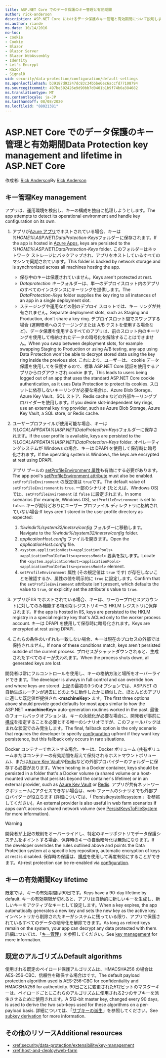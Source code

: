 ```yaml
---
title: ASP.NET Core でのデータ保護のキー管理と有効期間
author: rick-anderson
description: ASP.NET Core におけるデータ保護のキー管理と有効期間について説明します。
ms.author: riande
ms.date: 10/14/2016
no-loc:
- cookie
- Cookie
- Blazor
- Blazor Server
- Blazor WebAssembly
- Identity
- Let's Encrypt
- Razor
- SignalR
uid: security/data-protection/configuration/default-settings
ms.openlocfilehash: b39187d93247dc83c34bbbe6ec6accfd77108794
ms.sourcegitcommit: 497be502426e9d90bb7d0401b1b9f74b6a384682
ms.translationtype: MT
ms.contentlocale: ja-JP
ms.lasthandoff: 08/08/2020
ms.locfileid: "88021381"
---
```

# <a name="data-protection-key-management-and-lifetime-in-aspnet-core"></a><span data-ttu-id="c5af9-103">ASP.NET Core でのデータ保護のキー管理と有効期間</span><span class="sxs-lookup"><span data-stu-id="c5af9-103">Data Protection key management and lifetime in ASP.NET Core</span></span>

<span data-ttu-id="c5af9-104">作成者: [Rick Anderson](https://twitter.com/RickAndMSFT)</span><span class="sxs-lookup"><span data-stu-id="c5af9-104">By [Rick Anderson](https://twitter.com/RickAndMSFT)</span></span>

## <a name="key-management"></a><span data-ttu-id="c5af9-105">キー管理</span><span class="sxs-lookup"><span data-stu-id="c5af9-105">Key management</span></span>

<span data-ttu-id="c5af9-106">アプリは、運用環境を検出し、キーの構成を独自に処理しようとします。</span><span class="sxs-lookup"><span data-stu-id="c5af9-106">The app attempts to detect its operational environment and handle key configuration on its own.</span></span>

1. <span data-ttu-id="c5af9-107">アプリが[Azure アプリ](https://azure.microsoft.com/services/app-service/)でホストされている場合、キーは *%HOME%\ASP.NET\DataProtection-Keys*フォルダーに保存されます。</span><span class="sxs-lookup"><span data-stu-id="c5af9-107">If the app is hosted in [Azure Apps](https://azure.microsoft.com/services/app-service/), keys are persisted to the *%HOME%\ASP.NET\DataProtection-Keys* folder.</span></span> <span data-ttu-id="c5af9-108">このフォルダーはネットワーク ストレージにバックアップされ、アプリをホストしているすべてのマシンで同期されています。</span><span class="sxs-lookup"><span data-stu-id="c5af9-108">This folder is backed by network storage and is synchronized across all machines hosting the app.</span></span>
   * <span data-ttu-id="c5af9-109">保存中のキーは保護されていません。</span><span class="sxs-lookup"><span data-stu-id="c5af9-109">Keys aren't protected at rest.</span></span>
   * <span data-ttu-id="c5af9-110">*Dataprotection キー*フォルダーは、単一のデプロイスロット内のアプリのすべてのインスタンスにキーリングを提供します。</span><span class="sxs-lookup"><span data-stu-id="c5af9-110">The *DataProtection-Keys* folder supplies the key ring to all instances of an app in a single deployment slot.</span></span>
   * <span data-ttu-id="c5af9-111">ステージングや運用などの別のデプロイ スロットでは、キー リングが共有されません。</span><span class="sxs-lookup"><span data-stu-id="c5af9-111">Separate deployment slots, such as Staging and Production, don't share a key ring.</span></span> <span data-ttu-id="c5af9-112">デプロイスロット間でスワップする場合 (運用環境へのステージングまたは A/B テストを使用する場合など)、データ保護を使用するすべてのアプリは、前のスロット内のキーリングを使用して格納されたデータの暗号化を解除することはできません。</span><span class="sxs-lookup"><span data-stu-id="c5af9-112">When you swap between deployment slots, for example swapping Staging to Production or using A/B testing, any app using Data Protection won't be able to decrypt stored data using the key ring inside the previous slot.</span></span> <span data-ttu-id="c5af9-113">これにより、ユーザーは、 cookie データ保護を使用してを保護するので、標準 ASP.NET Core 認証を使用するアプリからログアウトされ cookie ます。</span><span class="sxs-lookup"><span data-stu-id="c5af9-113">This leads to users being logged out of an app that uses the standard ASP.NET Core cookie authentication, as it uses Data Protection to protect its cookies.</span></span> <span data-ttu-id="c5af9-114">スロットに依存しないキーリングが必要な場合は、Azure Blob Storage、Azure Key Vault、SQL ストア、Redis cache などの外部キーリングプロバイダーを使用します。</span><span class="sxs-lookup"><span data-stu-id="c5af9-114">If you desire slot-independent key rings, use an external key ring provider, such as Azure Blob Storage, Azure Key Vault, a SQL store, or Redis cache.</span></span>

1. <span data-ttu-id="c5af9-115">ユーザープロファイルが使用可能な場合、キーは *%LOCALAPPDATA%\ASP.NET\DataProtection-Keys*フォルダーに保存されます。</span><span class="sxs-lookup"><span data-stu-id="c5af9-115">If the user profile is available, keys are persisted to the *%LOCALAPPDATA%\ASP.NET\DataProtection-Keys* folder.</span></span> <span data-ttu-id="c5af9-116">オペレーティングシステムが Windows の場合、キーは DPAPI を使用して保存時に暗号化されます。</span><span class="sxs-lookup"><span data-stu-id="c5af9-116">If the operating system is Windows, the keys are encrypted at rest using DPAPI.</span></span>

   <span data-ttu-id="c5af9-117">アプリ プールの [setProfileEnvironment 属性](/iis/configuration/system.applicationhost/applicationpools/add/processmodel#configuration)も有効にする必要があります。</span><span class="sxs-lookup"><span data-stu-id="c5af9-117">The app pool's [setProfileEnvironment attribute](/iis/configuration/system.applicationhost/applicationpools/add/processmodel#configuration) must also be enabled.</span></span> <span data-ttu-id="c5af9-118">`setProfileEnvironment` の既定値は `true`です。</span><span class="sxs-lookup"><span data-stu-id="c5af9-118">The default value of `setProfileEnvironment` is `true`.</span></span> <span data-ttu-id="c5af9-119">一部のシナリオ (たとえば、Windows OS) では、`setProfileEnvironment` は `false` に設定されます。</span><span class="sxs-lookup"><span data-stu-id="c5af9-119">In some scenarios (for example, Windows OS), `setProfileEnvironment` is set to `false`.</span></span> <span data-ttu-id="c5af9-120">キーが期待どおりにユーザー プロファイル ディレクトリに格納されていない場合:</span><span class="sxs-lookup"><span data-stu-id="c5af9-120">If keys aren't stored in the user profile directory as expected:</span></span>

   1. <span data-ttu-id="c5af9-121">*%windir%/system32/inetsrv/config* フォルダーに移動します。</span><span class="sxs-lookup"><span data-stu-id="c5af9-121">Navigate to the *%windir%/system32/inetsrv/config* folder.</span></span>
   1. <span data-ttu-id="c5af9-122">*applicationHost.config* ファイルを開きます。</span><span class="sxs-lookup"><span data-stu-id="c5af9-122">Open the *applicationHost.config* file.</span></span>
   1. <span data-ttu-id="c5af9-123">`<system.applicationHost><applicationPools><applicationPoolDefaults><processModel>` 要素を探します。</span><span class="sxs-lookup"><span data-stu-id="c5af9-123">Locate the `<system.applicationHost><applicationPools><applicationPoolDefaults><processModel>` element.</span></span>
   1. <span data-ttu-id="c5af9-124">`setProfileEnvironment` 属性 (その規定値は `true` です) が存在しないことを確認するか、属性の値を明示的に `true` に設定します。</span><span class="sxs-lookup"><span data-stu-id="c5af9-124">Confirm that the `setProfileEnvironment` attribute isn't present, which defaults the value to `true`, or explicitly set the attribute's value to `true`.</span></span>

1. <span data-ttu-id="c5af9-125">アプリが IIS でホストされている場合、キーは、ワーカープロセスアカウントに対してのみ機能する特別なレジストリキーの HKLM レジストリに保存されます。</span><span class="sxs-lookup"><span data-stu-id="c5af9-125">If the app is hosted in IIS, keys are persisted to the HKLM registry in a special registry key that's ACLed only to the worker process account.</span></span> <span data-ttu-id="c5af9-126">キーは DPAPI を使用して保存時に暗号化されます。</span><span class="sxs-lookup"><span data-stu-id="c5af9-126">Keys are encrypted at rest using DPAPI.</span></span>

1. <span data-ttu-id="c5af9-127">これらの条件のいずれも一致しない場合、キーは現在のプロセスの外部では保持されません。</span><span class="sxs-lookup"><span data-stu-id="c5af9-127">If none of these conditions match, keys aren't persisted outside of the current process.</span></span> <span data-ttu-id="c5af9-128">プロセスがシャットダウンされると、生成されたすべてのキーが失われます。</span><span class="sxs-lookup"><span data-stu-id="c5af9-128">When the process shuts down, all generated keys are lost.</span></span>

<span data-ttu-id="c5af9-129">開発者は常にフルコントロールを使用し、キーの格納方法と場所をオーバーライドできます。</span><span class="sxs-lookup"><span data-stu-id="c5af9-129">The developer is always in full control and can override how and where keys are stored.</span></span> <span data-ttu-id="c5af9-130">上記の最初の3つのオプションでは、ASP.NET の自動生成ルーチンが過去にどのように動作したかに類似した、ほとんどのアプリに適した既定値が提供され **\<machineKey>** ます。</span><span class="sxs-lookup"><span data-stu-id="c5af9-130">The first three options above should provide good defaults for most apps similar to how the ASP.NET **\<machineKey>** auto-generation routines worked in the past.</span></span> <span data-ttu-id="c5af9-131">最後のフォールバックオプションは、キーの永続化が必要な場合に、開発者が事前に[構成](xref:security/data-protection/configuration/overview)を指定することを必要とする唯一のシナリオですが、このフォールバックはまれな状況でのみ発生します。</span><span class="sxs-lookup"><span data-stu-id="c5af9-131">The final, fallback option is the only scenario that requires the developer to specify [configuration](xref:security/data-protection/configuration/overview) upfront if they want key persistence, but this fallback only occurs in rare situations.</span></span>

<span data-ttu-id="c5af9-132">Docker コンテナーでホストする場合、キーは、Docker ボリューム (共有ボリュームまたはコンテナーの有効期間を超えて保持されるホストマウントボリューム)、または[Azure Key Vault](https://azure.microsoft.com/services/key-vault/)や[Redis](https://redis.io/)などの外部プロバイダーのフォルダーに保存する必要があります。</span><span class="sxs-lookup"><span data-stu-id="c5af9-132">When hosting in a Docker container, keys should be persisted in a folder that's a Docker volume (a shared volume or a host-mounted volume that persists beyond the container's lifetime) or in an external provider, such as [Azure Key Vault](https://azure.microsoft.com/services/key-vault/) or [Redis](https://redis.io/).</span></span> <span data-ttu-id="c5af9-133">アプリが共有ネットワークボリュームにアクセスできない場合は、web ファームのシナリオでも外部プロバイダーが役立ちます (詳細については、「 [Persistkeystofilesystem](xref:security/data-protection/configuration/overview#persistkeystofilesystem) 」を参照してください)。</span><span class="sxs-lookup"><span data-stu-id="c5af9-133">An external provider is also useful in web farm scenarios if apps can't access a shared network volume (see [PersistKeysToFileSystem](xref:security/data-protection/configuration/overview#persistkeystofilesystem) for more information).</span></span>

> [!WARNING]
> <span data-ttu-id="c5af9-134">開発者が上記の規則をオーバーライドし、特定のキーリポジトリでデータ保護システムをポイントする場合、保存時のキーの自動暗号化は無効になります。</span><span class="sxs-lookup"><span data-stu-id="c5af9-134">If the developer overrides the rules outlined above and points the Data Protection system at a specific key repository, automatic encryption of keys at rest is disabled.</span></span> <span data-ttu-id="c5af9-135">保存時の保護は、[構成](xref:security/data-protection/configuration/overview)を使用して再度有効にすることができます。</span><span class="sxs-lookup"><span data-stu-id="c5af9-135">At-rest protection can be re-enabled via [configuration](xref:security/data-protection/configuration/overview).</span></span>

## <a name="key-lifetime"></a><span data-ttu-id="c5af9-136">キーの有効期間</span><span class="sxs-lookup"><span data-stu-id="c5af9-136">Key lifetime</span></span>

<span data-ttu-id="c5af9-137">既定では、キーの有効期間は90日です。</span><span class="sxs-lookup"><span data-stu-id="c5af9-137">Keys have a 90-day lifetime by default.</span></span> <span data-ttu-id="c5af9-138">キーの有効期限が切れると、アプリは自動的に新しいキーを生成し、新しいキーをアクティブなキーとして設定します。</span><span class="sxs-lookup"><span data-stu-id="c5af9-138">When a key expires, the app automatically generates a new key and sets the new key as the active key.</span></span> <span data-ttu-id="c5af9-139">インベントリから削除されたキーがシステムに残っている限り、アプリで保護されているすべてのデータの暗号化を解除できます。</span><span class="sxs-lookup"><span data-stu-id="c5af9-139">As long as retired keys remain on the system, your app can decrypt any data protected with them.</span></span> <span data-ttu-id="c5af9-140">詳細については、「[キー管理](xref:security/data-protection/implementation/key-management#key-expiration-and-rolling)」を参照してください。</span><span class="sxs-lookup"><span data-stu-id="c5af9-140">See [key management](xref:security/data-protection/implementation/key-management#key-expiration-and-rolling) for more information.</span></span>

## <a name="default-algorithms"></a><span data-ttu-id="c5af9-141">既定のアルゴリズム</span><span class="sxs-lookup"><span data-stu-id="c5af9-141">Default algorithms</span></span>

<span data-ttu-id="c5af9-142">使用される既定のペイロード保護アルゴリズムは、HMACSHA256 の場合は AES-256-CBC、信頼性を確保する場合はです。</span><span class="sxs-lookup"><span data-stu-id="c5af9-142">The default payload protection algorithm used is AES-256-CBC for confidentiality and HMACSHA256 for authenticity.</span></span> <span data-ttu-id="c5af9-143">90日ごとに変更された512ビットのマスターキーは、ペイロードごとにこれらのアルゴリズムに使用される2つのサブキーを派生させるために使用されます。</span><span class="sxs-lookup"><span data-stu-id="c5af9-143">A 512-bit master key, changed every 90 days, is used to derive the two sub-keys used for these algorithms on a per-payload basis.</span></span> <span data-ttu-id="c5af9-144">詳細については、「[サブキーの派生](xref:security/data-protection/implementation/subkeyderivation#additional-authenticated-data-and-subkey-derivation)」を参照してください。</span><span class="sxs-lookup"><span data-stu-id="c5af9-144">See [subkey derivation](xref:security/data-protection/implementation/subkeyderivation#additional-authenticated-data-and-subkey-derivation) for more information.</span></span>

## <a name="additional-resources"></a><span data-ttu-id="c5af9-145">その他のリソース</span><span class="sxs-lookup"><span data-stu-id="c5af9-145">Additional resources</span></span>

* <xref:security/data-protection/extensibility/key-management>
* <xref:host-and-deploy/web-farm>
